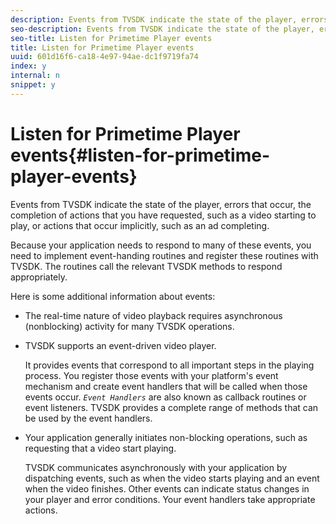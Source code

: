```yaml
---
description: Events from TVSDK indicate the state of the player, errors that occur, the completion of actions that you have requested, such as a video starting to play, or actions that occur implicitly, such as an ad completing.
seo-description: Events from TVSDK indicate the state of the player, errors that occur, the completion of actions that you have requested, such as a video starting to play, or actions that occur implicitly, such as an ad completing.
seo-title: Listen for Primetime Player events
title: Listen for Primetime Player events
uuid: 601d16f6-ca18-4e97-94ae-dc1f9719fa74
index: y
internal: n
snippet: y
---
```


# Listen for Primetime Player events{#listen-for-primetime-player-events}

Events from TVSDK indicate the state of the player, errors that occur, the completion of actions that you have requested, such as a video starting to play, or actions that occur implicitly, such as an ad completing.

Because your application needs to respond to many of these events, you need to implement event-handing routines and register these routines with TVSDK. The routines call the relevant TVSDK methods to respond appropriately.

Here is some additional information about events:

* The real-time nature of video playback requires asynchronous (nonblocking) activity for many TVSDK operations. 
* TVSDK supports an event-driven video player.

  It provides events that correspond to all important steps in the playing process. You register those events with your platform's event mechanism and create event handlers that will be called when those events occur. *`Event Handlers`* are also known as callback routines or event listeners. TVSDK provides a complete range of methods that can be used by the event handlers. 
* Your application generally initiates non-blocking operations, such as requesting that a video start playing.

  TVSDK communicates asynchronously with your application by dispatching events, such as when the video starts playing and an event when the video finishes. Other events can indicate status changes in your player and error conditions. Your event handlers take appropriate actions.

